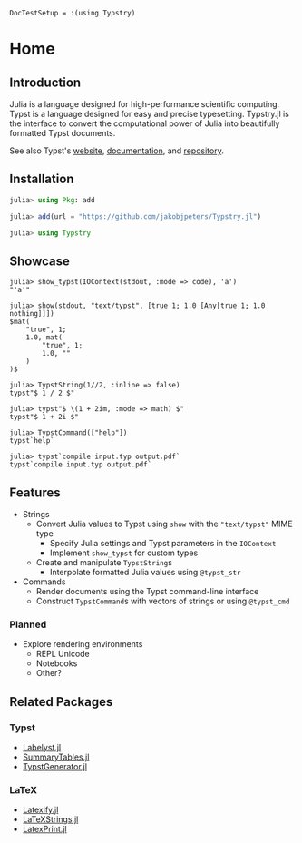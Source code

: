
```@meta
DocTestSetup = :(using Typstry)
```

# Home

## Introduction

Julia is a language designed for high-performance scientific computing.
Typst is a language designed for easy and precise typesetting.
Typstry.jl is the interface to convert the computational power of Julia into beautifully formatted Typst documents.

See also Typst's [website](https://typst.app/),
[documentation](https://typst.app/docs/),
and [repository](https://github.com/typst/typst).

## Installation

```julia
julia> using Pkg: add

julia> add(url = "https://github.com/jakobjpeters/Typstry.jl")

julia> using Typstry
```

## Showcase

```jldoctest
julia> show_typst(IOContext(stdout, :mode => code), 'a')
"'a'"

julia> show(stdout, "text/typst", [true 1; 1.0 [Any[true 1; 1.0 nothing]]])
$mat(
    "true", 1;
    1.0, mat(
        "true", 1;
        1.0, ""
    )
)$

julia> TypstString(1//2, :inline => false)
typst"$ 1 / 2 $"

julia> typst"$ \(1 + 2im, :mode => math) $"
typst"$ 1 + 2i $"

julia> TypstCommand(["help"])
typst`help`

julia> typst`compile input.typ output.pdf`
typst`compile input.typ output.pdf`
```

## Features

- Strings
    - Convert Julia values to Typst using `show` with the `"text/typst"` MIME type
        - Specify Julia settings and Typst parameters in the `IOContext`
        - Implement `show_typst` for custom types
    - Create and manipulate `TypstString`s
        - Interpolate formatted Julia values using `@typst_str`
- Commands
    - Render documents using the Typst command-line interface
    - Construct `TypstCommand`s with vectors of strings or using `@typst_cmd`

### Planned

- Explore rendering environments
    - REPL Unicode
    - Notebooks
    - Other?

## Related Packages

### Typst

- [Labelyst.jl](https://github.com/emanuel-kopp/Labelyst.jl)
- [SummaryTables.jl](https://github.com/PumasAI/SummaryTables.jl)
- [TypstGenerator.jl](https://github.com/onecalfman/TypstGenerator.jl)

### LaTeX

- [Latexify.jl](https://github.com/korsbo/Latexify.jl)
- [LaTeXStrings.jl](https://github.com/JuliaStrings/LaTeXStrings.jl)
- [LatexPrint.jl](https://github.com/scheinerman/LatexPrint.jl)
